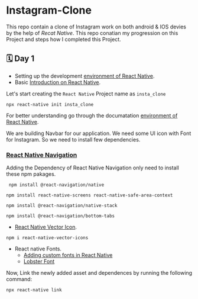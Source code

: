 # Instagram-Clone

This repo contain a clone of Instagram work on both android & IOS devies by the help of _Recat Native_. This repo conatian my progression on this Project and steps how I completed this Project.

## 🗓 Day 1

- Setting up the development [environment of React Native](https://reactnative.dev/docs/environment-setup).
- Basic [Introduction on React Native](https://reactnative.dev/docs/getting-started).

Let's start creating the `React Native` Project name as `insta_clone`

```
npx react-native init insta_clone
```

For better understanding go through the documatation [environment of React Native](https://reactnative.dev/docs/environment-setup).

We are building Navbar for our application. We need some UI icon with Font for Instagram. So we need to install few dependencies.

### [React Native Navigation](https://reactnavigation.org/docs/getting-started)

Adding the Dependency of React Native Navigation only need to install these npm pakages.

```
 npm install @react-navigation/native
```

```
npm install react-native-screens react-native-safe-area-context
```

```
npm install @react-navigation/native-stack
```

```
npm install @react-navigation/bottom-tabs
```

- [React Native Vector Icon](https://www.npmjs.com/package/react-native-vector-icons).

```
npm i react-native-vector-icons
```

- React native Fonts.
  - [Adding custom fonts in React Native](https://www.bigbinary.com/learn-react-native/adding-custom-fonts)
  - [Lobster Font](https://fonts.google.com/specimen/Lobster)

Now, Link the newly added asset and dependences by running the following command:

```
npx react-native link
```
